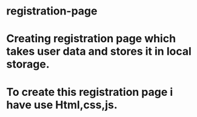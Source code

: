 # registration-page
# Creating registration page which takes user data and stores it in local storage.
# To create this registration page i have use Html,css,js.
